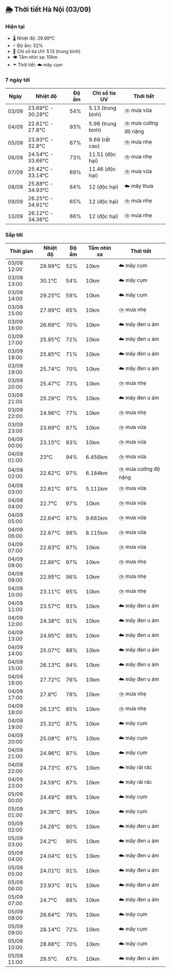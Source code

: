 ## 🌦️ Thời tiết Hà Nội (03/09)

### Hiện tại

- 🌡️ Nhiệt độ: 29.99℃
- 💦 Độ ẩm: 52%
- 🌟 Chỉ số tia UV: 5.13 (trung bình)
- 👁️ Tầm nhìn xa: 10km
- ☂️ Thời tiết: ☁️ mây cụm

### 7 ngày tới

| Ngày | Nhiệt độ | Độ ẩm | Chỉ số tia UV | Thời tiết |
| --- | --- | --- | --- | --- |
| 03/09 | 23.69℃ - 30.28℃ | 54% | 5.13 (trung bình) | ⛈️ mưa vừa |
| 04/09 | 22.61℃ - 27.8℃ | 93% | 5.96 (trung bình) | ⛈️ mưa cường độ nặng |
| 05/09 | 23.93℃ - 32.8℃ | 67% | 9.69 (rất cao) | ⛈️ mưa nhẹ |
| 06/09 | 24.54℃ - 33.66℃ | 73% | 11.51 (độc hại) | ⛈️ mưa nhẹ |
| 07/09 | 25.42℃ - 33.14℃ | 69% | 11.46 (độc hại) | ⛈️ mưa vừa |
| 08/09 | 25.88℃ - 34.93℃ | 64% | 12 (độc hại) | ☁️ mây thưa |
| 09/09 | 26.25℃ - 34.91℃ | 65% | 12 (độc hại) | ⛈️ mưa nhẹ |
| 10/09 | 26.12℃ - 34.36℃ | 66% | 12 (độc hại) | ⛈️ mưa nhẹ |

### Sắp tới

| Thời gian | Nhiệt độ | Độ ẩm | Tầm nhìn xa | Thời tiết |
| --- | --- | --- | --- | --- |
| 03/09 12:00 | 29.99℃ | 52% | 10km | ☁️ mây cụm |
| 03/09 13:00 | 30.1℃ | 54% | 10km | ☁️ mây cụm |
| 03/09 14:00 | 29.25℃ | 59% | 10km | ☁️ mây cụm |
| 03/09 15:00 | 27.99℃ | 65% | 10km | ⛈️ mưa nhẹ |
| 03/09 16:00 | 26.69℃ | 70% | 10km | ☁️ mây đen u ám |
| 03/09 17:00 | 25.85℃ | 72% | 10km | ☁️ mây đen u ám |
| 03/09 18:00 | 25.85℃ | 71% | 10km | ☁️ mây đen u ám |
| 03/09 19:00 | 25.74℃ | 70% | 10km | ☁️ mây đen u ám |
| 03/09 20:00 | 25.47℃ | 73% | 10km | ⛈️ mưa nhẹ |
| 03/09 21:00 | 25.29℃ | 75% | 10km | ☁️ mây đen u ám |
| 03/09 22:00 | 24.96℃ | 77% | 10km | ⛈️ mưa nhẹ |
| 03/09 23:00 | 23.69℃ | 87% | 10km | ⛈️ mưa vừa |
| 04/09 00:00 | 23.15℃ | 93% | 10km | ⛈️ mưa vừa |
| 04/09 01:00 | 23℃ | 94% | 6.456km | ⛈️ mưa vừa |
| 04/09 02:00 | 22.62℃ | 97% | 6.184km | ⛈️ mưa cường độ nặng |
| 04/09 03:00 | 22.61℃ | 97% | 5.111km | ⛈️ mưa vừa |
| 04/09 04:00 | 22.7℃ | 97% | 10km | ⛈️ mưa vừa |
| 04/09 05:00 | 22.64℃ | 97% | 9.661km | ⛈️ mưa vừa |
| 04/09 06:00 | 22.67℃ | 98% | 8.115km | ⛈️ mưa vừa |
| 04/09 07:00 | 22.83℃ | 97% | 10km | ⛈️ mưa vừa |
| 04/09 08:00 | 22.86℃ | 97% | 10km | ⛈️ mưa nhẹ |
| 04/09 09:00 | 22.95℃ | 96% | 10km | ⛈️ mưa nhẹ |
| 04/09 10:00 | 23.11℃ | 95% | 10km | ⛈️ mưa nhẹ |
| 04/09 11:00 | 23.57℃ | 93% | 10km | ☁️ mây đen u ám |
| 04/09 12:00 | 24.38℃ | 91% | 10km | ☁️ mây đen u ám |
| 04/09 13:00 | 24.95℃ | 88% | 10km | ☁️ mây đen u ám |
| 04/09 14:00 | 25.07℃ | 88% | 10km | ☁️ mây đen u ám |
| 04/09 15:00 | 26.13℃ | 84% | 10km | ☁️ mây đen u ám |
| 04/09 16:00 | 27.72℃ | 76% | 10km | ☁️ mây đen u ám |
| 04/09 17:00 | 27.8℃ | 78% | 10km | ⛈️ mưa nhẹ |
| 04/09 18:00 | 26.13℃ | 85% | 10km | ⛈️ mưa nhẹ |
| 04/09 19:00 | 25.32℃ | 87% | 10km | ☁️ mây cụm |
| 04/09 20:00 | 25.08℃ | 87% | 10km | ☁️ mây cụm |
| 04/09 21:00 | 24.96℃ | 87% | 10km | ☁️ mây cụm |
| 04/09 22:00 | 24.73℃ | 87% | 10km | ☁️ mây rải rác |
| 04/09 23:00 | 24.59℃ | 87% | 10km | ☁️ mây rải rác |
| 05/09 00:00 | 24.49℃ | 88% | 10km | ☁️ mây cụm |
| 05/09 01:00 | 24.36℃ | 89% | 10km | ☁️ mây cụm |
| 05/09 02:00 | 24.26℃ | 90% | 10km | ☁️ mây đen u ám |
| 05/09 03:00 | 24.2℃ | 90% | 10km | ☁️ mây đen u ám |
| 05/09 04:00 | 24.04℃ | 91% | 10km | ☁️ mây đen u ám |
| 05/09 05:00 | 24.01℃ | 91% | 10km | ☁️ mây đen u ám |
| 05/09 06:00 | 23.93℃ | 91% | 10km | ☁️ mây đen u ám |
| 05/09 07:00 | 24.7℃ | 88% | 10km | ☁️ mây đen u ám |
| 05/09 08:00 | 26.64℃ | 79% | 10km | ☁️ mây cụm |
| 05/09 09:00 | 28.14℃ | 72% | 10km | ☁️ mây cụm |
| 05/09 10:00 | 28.86℃ | 70% | 10km | ☁️ mây cụm |
| 05/09 11:00 | 29.5℃ | 67% | 10km | ☁️ mây đen u ám |
